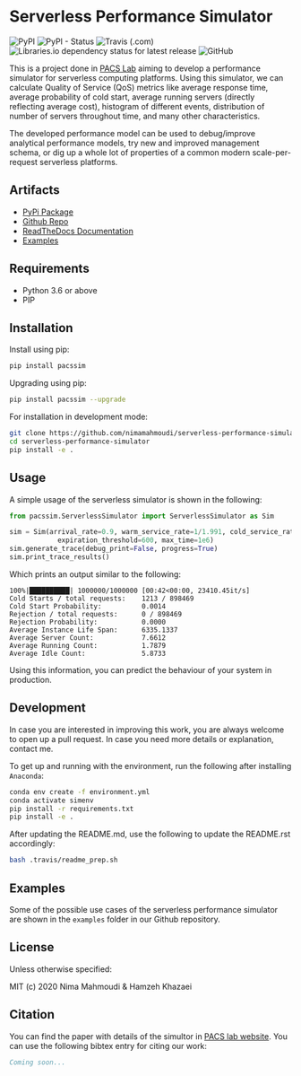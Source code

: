 # Serverless Performance Simulator

![PyPI](https://img.shields.io/pypi/v/pacssim.svg)
![PyPI - Status](https://img.shields.io/pypi/status/pacssim.svg)
![Travis (.com)](https://img.shields.io/travis/com/nimamahmoudi/serverless-performance-simulator.svg)
![Libraries.io dependency status for latest release](https://img.shields.io/librariesio/release/pypi/pacssim.svg)
![GitHub](https://img.shields.io/github/license/nimamahmoudi/serverless-performance-simulator.svg)

This is a project done in [PACS Lab](https://pacs.eecs.yorku.ca/) aiming to develop
a performance simulator for serverless computing platforms. Using this simulator,
we can calculate Quality of Service (QoS) metrics like average response time,
average probability of cold start, average running servers (directly reflecting average cost),
histogram of different events, distribution of number of servers throughout time, and many
other characteristics.

The developed performance model can be used to debug/improve analytical performance models,
try new and improved management schema, or dig up a whole lot of properties of a common
modern scale-per-request serverless platforms.

## Artifacts

- [PyPi Package](https://pypi.org/project/pacssim/)
- [Github Repo](https://github.com/nimamahmoudi/serverless-performance-simulator)
- [ReadTheDocs Documentation](https://serverless-performance-simulator.readthedocs.io/en/latest/)
- [Examples](./examples)

## Requirements

- Python 3.6 or above
- PIP

## Installation

Install using pip:

```sh
pip install pacssim
```

Upgrading using pip:

```sh
pip install pacssim --upgrade
```

For installation in development mode:

```sh
git clone https://github.com/nimamahmoudi/serverless-performance-simulator
cd serverless-performance-simulator
pip install -e .
```

## Usage

A simple usage of the serverless simulator is shown in the following:

```py
from pacssim.ServerlessSimulator import ServerlessSimulator as Sim

sim = Sim(arrival_rate=0.9, warm_service_rate=1/1.991, cold_service_rate=1/2.244,
            expiration_threshold=600, max_time=1e6)
sim.generate_trace(debug_print=False, progress=True)
sim.print_trace_results()
```

Which prints an output similar to the following:

```
100%|██████████| 1000000/1000000 [00:42<00:00, 23410.45it/s]
Cold Starts / total requests:	 1213 / 898469
Cold Start Probability: 	     0.0014
Rejection / total requests:      0 / 898469
Rejection Probability: 		     0.0000
Average Instance Life Span:      6335.1337
Average Server Count:  		     7.6612
Average Running Count:  	     1.7879
Average Idle Count:  		     5.8733
```

Using this information, you can predict the behaviour of your system in production.

## Development

In case you are interested in improving this work, you are always welcome to open up a pull request.
In case you need more details or explanation, contact me.

To get up and running with the environment, run the following after installing `Anaconda`:

```sh
conda env create -f environment.yml
conda activate simenv
pip install -r requirements.txt
pip install -e .
```

After updating the README.md, use the following to update the README.rst accordingly:

```sh
bash .travis/readme_prep.sh
```

## Examples

Some of the possible use cases of the serverless performance simulator are shown in the `examples` folder in our Github repository.

## License

Unless otherwise specified:

MIT (c) 2020 Nima Mahmoudi & Hamzeh Khazaei

## Citation

You can find the paper with details of the simultor in [PACS lab website](https://pacs.eecs.yorku.ca/publications/). You can use the following bibtex entry for citing our work:

```bib
Coming soon...
```
